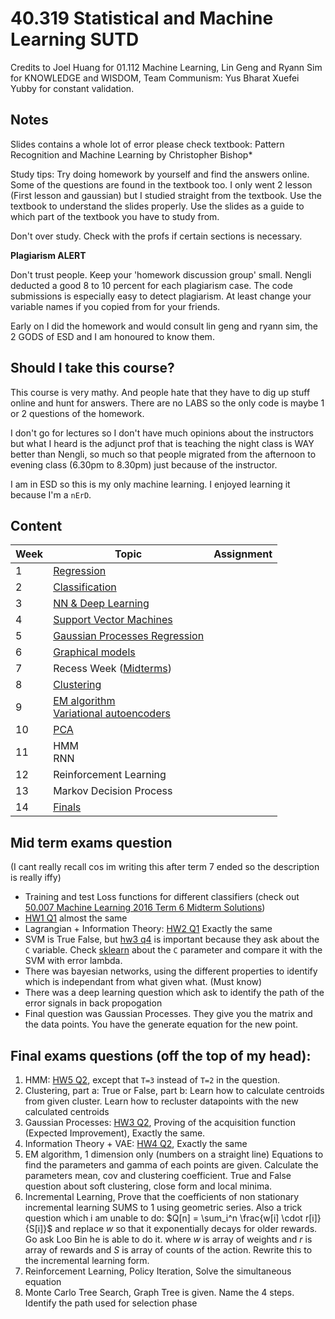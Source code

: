 # 40.319 Statistical and Machine Learning  SUTD

Credits to Joel Huang for 01.112 Machine Learning, Lin Geng and Ryann Sim for KNOWLEDGE and WISDOM, Team Communism: Yus Bharat Xuefei Yubby for constant validation.

## Notes
Slides contains a whole lot of error please check textbook: Pattern Recognition and Machine Learning by Christopher Bishop*

Study tips: Try doing homework by yourself and find the answers online. Some of the questions are found in the textbook too. I only went 2 lesson (First lesson and gaussian) but I studied straight from the textbook. Use the textbook to understand the slides properly. Use the slides as a guide to which part of the textbook you have to study from.

Don't over study. Check with the profs if certain sections is necessary.

**Plagiarism ALERT**

Don't trust people. Keep your 'homework discussion group' small. Nengli deducted a good 8 to 10 percent for each plagiarism case. The code submissions is especially easy to detect plagiarism. At least change your variable names if you copied from for your friends.

Early on I did the homework and would consult lin geng and ryann sim, the 2 GODS of ESD and I am honoured to know them.

## Should I take this course?
This course is very mathy. And people hate that they have to dig up stuff online and hunt for answers. There are no LABS so the only code is maybe 1 or 2 questions of the homework.

I don't go for lectures so I don't have much opinions about the instructors but what I heard is the adjunct prof that is teaching the night class is WAY better than Nengli, so much so that people migrated from the afternoon to evening class (6.30pm to 8.30pm) just because of the instructor.

I am in ESD so this is my only machine learning. I enjoyed learning it because I'm a `nErD`.

## Content
| Week  | Topic  | Assignment |
|---|---|---|
| 1  | [Regression](1_regression)                          |   |
| 2  | [Classification](2_classification)                  |   |
| 3  | [NN & Deep Learning](3_deep_learning)     |   |
| 4  | [Support Vector Machines](4_svm)             |   |
| 5  | [Gaussian Processes Regression](5_gaussian_process_regression)       |   |
| 6  | [Graphical models](6_graphical_model)                   |   |
| 7  | Recess Week ([Midterms](7_midterms))                         |   | 
| 8  | [Clustering ](8_clustering)                      |   | 
| 9  | [EM algorithm <br>Variational autoencoders](9_EM_VAE)     |   |
| 10 | [PCA](10_PCA)                   |   |
| 11 | HMM <br>RNN    |   |
| 12 | Reinforcement Learning    |   |
| 13 | Markov Decision Process    |   |
| 14 | [Finals](14_finals)   |   |

## Mid term exams question 
(I cant really recall cos im writing this after term 7 ended so the description is really iffy)
- Training and test Loss functions for different classifiers (check out [50.007 Machine Learning 2016 Term 6 Midterm Solutions](7_midterms))
- [HW1 Q1](hw1) almost the same
- Lagrangian + Information Theory: [HW2 Q1](hw2) Exactly the same
- SVM is True False, but [hw3 q4](hw3) is important because they ask about the `C` variable. Check [sklearn](https://scikit-learn.org/stable/modules/svm.html#parameters-of-the-rbf-kernel) about the `C` parameter and compare it with the SVM with error lambda.
- There was bayesian networks, using the different properties to identify which is independant from what given what. (Must know)
- There was a deep learning question which ask to identify the path of the error signals in back propogation
- Final question was Gaussian Processes. They give you the matrix and the data points. You have the generate equation for the new point.

## Final exams questions (off the top of my head):

1. HMM: [HW5 Q2](hw5), except that `T=3` instead of `T=2` in the question.
2. Clustering, part a: True or False, part b: Learn how to calculate centroids from given cluster. Learn how to recluster datapoints with the new calculated centroids
3. Gaussian Processes: [HW3 Q2](hw3), Proving of the acquisition function (Expected Improvement), Exactly the same.
4. Information Theory + VAE: [HW4 Q2](hw4), Exactly the same
5. EM algorithm, 1 dimension only (numbers on a straight line) Equations to find the parameters and gamma of each points are given. Calculate the parameters mean, cov and clustering coefficient. True and False question about soft clustering, close form and local minima.
6. Incremental Learning, Prove that the coefficients of non stationary incremental learning SUMS to 1 using geometric series. Also a trick question which i am unable to do: $Q[n] = \sum_i^n \frac{w[i] \cdot r[i]}{S[i]}$ and replace $w$ so that it exponentially decays for older rewards. Go ask Loo Bin he is able to do it.
where $w$ is array of weights and $r$ is array of rewards and $S$ is array of counts of the action. Rewrite this to the incremental learning form.
7. Reinforcement Learning, Policy Iteration, Solve the simultaneous equation
9. Monte Carlo Tree Search, Graph Tree is given. Name the 4 steps. Identify the path used for selection phase
